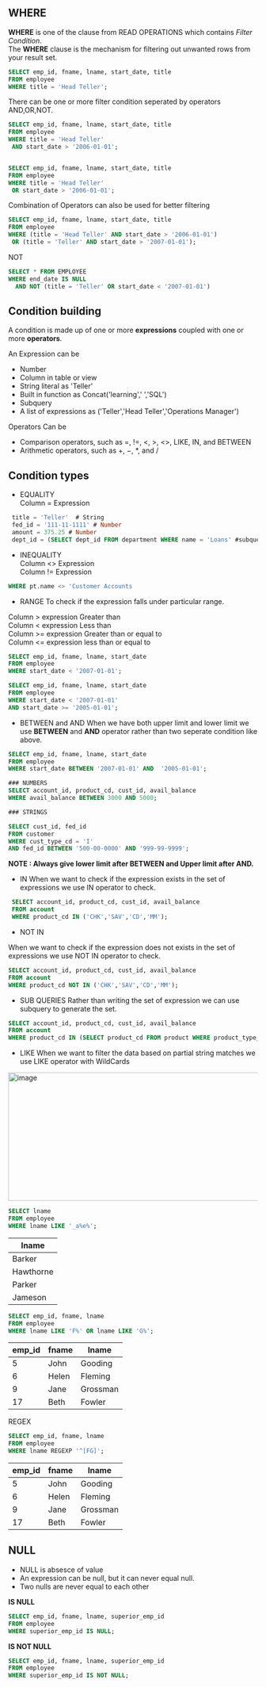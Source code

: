 ## WHERE

**WHERE** is one of the clause from READ OPERATIONS which contains *Filter Condition*.        
The **WHERE** clause is the mechanism for filtering out unwanted rows from your result set.

``` SQL
SELECT emp_id, fname, lname, start_date, title
FROM employee
WHERE title = 'Head Teller';

```

There can be one or more filter condition seperated by operators AND,OR,NOT.    

``` SQL
SELECT emp_id, fname, lname, start_date, title
FROM employee
WHERE title = 'Head Teller'
 AND start_date > '2006-01-01';


SELECT emp_id, fname, lname, start_date, title
FROM employee
WHERE title = 'Head Teller'
 OR start_date > '2006-01-01';
```

Combination of Operators can also be used for better filtering

``` SQL
SELECT emp_id, fname, lname, start_date, title
FROM employee
WHERE (title = 'Head Teller' AND start_date > '2006-01-01')
 OR (title = 'Teller' AND start_date > '2007-01-01');
```

NOT

``` SQL
SELECT * FROM EMPLOYEE
WHERE end_date IS NULL
  AND NOT (title = 'Teller' OR start_date < '2007-01-01')
```

## Condition building 
A condition is made up of one or more **expressions** coupled with one or more **operators**.

An Expression can be
* Number
* Column in table or view
* String literal as 'Teller'
* Built in function as Concat('learning',' ','SQL')
* Subquery
* A list of expressions as ('Teller','Head Teller','Operations Manager')

Operators Can be
* Comparison operators, such as =, !=, <, >, <>, LIKE, IN, and BETWEEN
* Arithmetic operators, such as +, −, *, and /

## Condition types
* EQUALITY    
Column =  Expression
    
```SQL
 title = 'Teller'  # String
 fed_id = '111-11-1111' # Number
 amount = 375.25 # Number
 dept_id = (SELECT dept_id FROM department WHERE name = 'Loans' #subquery

```

* INEQUALITY   
Column <> Expression   
Column != Expression   

``` SQL
WHERE pt.name <> 'Customer Accounts
```

* RANGE
To check if the expression falls under particular range.    

Column > expression      Greater than      
Column < expression      Less than      
Column >= expression     Greater than or equal to      
Column <= expression     less than or equal to      

```SQL
SELECT emp_id, fname, lname, start_date
FROM employee
WHERE start_date < '2007-01-01';

SELECT emp_id, fname, lname, start_date
FROM employee
WHERE start_date < '2007-01-01'
AND start_date >= '2005-01-01';

```

* BETWEEN and AND
  When we have both upper limit and lower limit we use **BETWEEN**  and **AND** operator rather than two seperate condition like above.

``` SQL
SELECT emp_id, fname, lname, start_date
FROM employee
WHERE start_date BETWEEN '2007-01-01' AND  '2005-01-01';

### NUMBERS
SELECT account_id, product_cd, cust_id, avail_balance
WHERE avail_balance BETWEEN 3000 AND 5000;

### STRINGS

SELECT cust_id, fed_id
FROM customer
WHERE cust_type_cd = 'I'
AND fed_id BETWEEN '500-00-0000' AND '999-99-9999';

```
**NOTE : Always give lower limit after BETWEEN and Upper limit after AND.**

* IN
When we want to check if the expression exists in the set of expressions we use IN operator to check.

``` sql
 SELECT account_id, product_cd, cust_id, avail_balance
 FROM account
 WHERE product_cd IN ('CHK','SAV','CD','MM');
```
* NOT IN

When we want to check if the expression does not exists in the set of expressions we use NOT IN operator to check.

```sql
SELECT account_id, product_cd, cust_id, avail_balance
FROM account
WHERE product_cd NOT IN ('CHK','SAV','CD','MM');
```

* SUB QUERIES
Rather than writing the set of expression we can use subquery to generate the set.

``` sql
SELECT account_id, product_cd, cust_id, avail_balance
FROM account
WHERE product_cd IN (SELECT product_cd FROM product WHERE product_type_cd = 'ACCOUNT');
```

* LIKE
When we want to filter the data based on partial string matches we use LIKE operator with WildCards

<img width="824" height="259" alt="image" src="https://github.com/user-attachments/assets/bf4e4405-73a8-4a32-b69c-2e2b8b3f9237" />    



``` sql
SELECT lname
FROM employee
WHERE lname LIKE '_a%e%';

```

 | lname     |
 |-----------|
 | Barker    |
 | Hawthorne |
 | Parker    |
 | Jameson   |
 

``` sql
SELECT emp_id, fname, lname
FROM employee
WHERE lname LIKE 'F%' OR lname LIKE 'G%';
```

 | emp_id | fname | lname    |
 |--------|-------|----------|
 |      5 | John  | Gooding  |
 |      6 | Helen | Fleming  |
 |      9 | Jane  | Grossman |
 |     17 | Beth  | Fowler   |

 REGEX

 ``` SQL
SELECT emp_id, fname, lname
FROM employee
WHERE lname REGEXP '^[FG]';
```

 | emp_id | fname | lname    |
 |--------|-------|----------|
 |      5 | John  | Gooding  |
 |      6 | Helen | Fleming  |
 |      9 | Jane  | Grossman |
 |     17 | Beth  | Fowler   |

 ## NULL

* NULL is absesce of value
* An expression can be null, but it can never equal null.
* Two nulls are never equal to each other

**IS NULL**

``` SQL
SELECT emp_id, fname, lname, superior_emp_id
FROM employee
WHERE superior_emp_id IS NULL;
```

**IS NOT NULL**

``` sql
SELECT emp_id, fname, lname, superior_emp_id
FROM employee
WHERE superior_emp_id IS NOT NULL;
